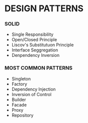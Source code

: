 # DESIGN PATTERNS

### SOLID

- Single Responsibility
- Open/Closed Principle
- Liscov's Substitutuon Principle
- Interface Seggregation
- Denpendency Inversion

### MOST COMMON PATTERNS

- Singleton
- Factory
- Dependency Injection
- Inversion of Control
- Builder
- Facade
- Proxy
- Repository
